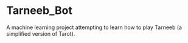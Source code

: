 # Tarneeb_Bot
A machine learning project attempting to learn how to play Tarneeb (a simplified version of Tarot).
